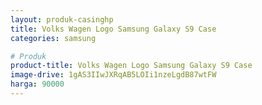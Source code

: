 ```yaml
---
layout: produk-casinghp
title: Volks Wagen Logo Samsung Galaxy S9 Case
categories: samsung

# Produk
product-title: Volks Wagen Logo Samsung Galaxy S9 Case
image-drive: 1gAS3IIwJXRqAB5LOIi1nzeLgdB87wtFW
harga: 90000
---
```

